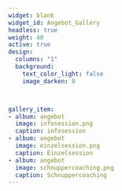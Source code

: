 ```yaml
---
widget: blank
widget_id: Angebot_Gallery
headless: true
weight: 40
active: true
design:
  columns: "1"
  background:
    text_color_light: false
    image_darken: 0



gallery_item:
- album: angebot
  image: infosession.png
  caption: infosession
- album: angebot
  image: einzelsession.png
  caption: Einzelsession
- album: angebot
  image: schnuppercoaching.png
  caption: Schnuppercoaching
---
```

<gallery album="angebot">

